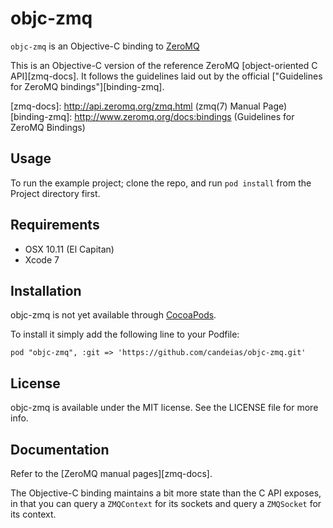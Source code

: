 # objc-zmq

`objc-zmq` is an Objective-C binding to [ZeroMQ](http://zeromq.org/)

This is an Objective-C version of the reference ZeroMQ [object-oriented C API][zmq-docs]. It follows the guidelines laid out by the official ["Guidelines for ZeroMQ bindings"][binding-zmq].

[zmq-docs]: http://api.zeromq.org/zmq.html (zmq(7) Manual Page)
[binding-zmq]: http://www.zeromq.org/docs:bindings (Guidelines for ZeroMQ Bindings)


## Usage

To run the example project; clone the repo, and run `pod install` from the Project directory first.

## Requirements

- OSX 10.11 (El Capitan)
- Xcode 7

## Installation

objc-zmq is not yet available through [CocoaPods](http://cocoapods.org).

To install it simply add the following line to your Podfile:

	pod "objc-zmq", :git => 'https://github.com/candeias/objc-zmq.git'

## License

objc-zmq is available under the MIT license. See the LICENSE file for more info.

## Documentation

Refer to the [ZeroMQ manual pages][zmq-docs].

The Objective-C binding maintains a bit more state than the C API exposes, in that you can query a `ZMQContext` for its sockets and query a `ZMQSocket` for its context.
